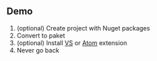 ## Demo

1. (optional) Create project with Nuget packages
1. Convert to paket
1. (optional) Install [VS](https://github.com/hmemcpy/Paket.VisualStudio) or [Atom](https://atom.io/packages/paket) extension
1. Never go back
